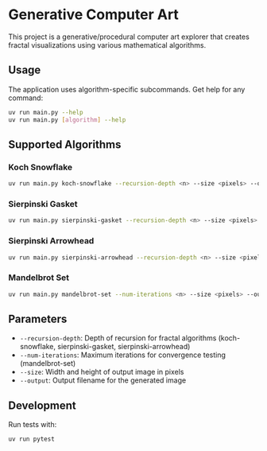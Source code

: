 # Generative Computer Art

This project is a generative/procedural computer art explorer that creates fractal visualizations using various mathematical algorithms.

## Usage

The application uses algorithm-specific subcommands. Get help for any command:

```bash
uv run main.py --help
uv run main.py [algorithm] --help
```

## Supported Algorithms

### Koch Snowflake
```bash
uv run main.py koch-snowflake --recursion-depth <n> --size <pixels> --output <filename>
```

### Sierpinski Gasket  
```bash
uv run main.py sierpinski-gasket --recursion-depth <n> --size <pixels> --output <filename>
```

### Sierpinski Arrowhead
```bash
uv run main.py sierpinski-arrowhead --recursion-depth <n> --size <pixels> --output <filename>
```

### Mandelbrot Set
```bash
uv run main.py mandelbrot-set --num-iterations <n> --size <pixels> --output <filename>
```

## Parameters

- `--recursion-depth`: Depth of recursion for fractal algorithms (koch-snowflake, sierpinski-gasket, sierpinski-arrowhead)
- `--num-iterations`: Maximum iterations for convergence testing (mandelbrot-set)
- `--size`: Width and height of output image in pixels
- `--output`: Output filename for the generated image

## Development

Run tests with:
```bash
uv run pytest
```

